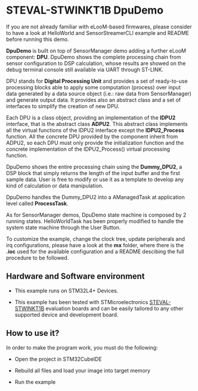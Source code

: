 # __STEVAL-STWINKT1B DpuDemo__

If you are not already familiar with eLooM-based firmwares, please consider to have a look at HelloWorld
and SensorStreamerCLI example and README before running this demo.

**DpuDemo** is built on top of SensorManager demo adding a further eLooM component: **DPU**.
DpuDemo shows the complete processing chain from sensor configuration to DSP calculation, whose results
are showed on the debug terminal console still available via UART through ST-LINK.

DPU stands for **Digital Processing Unit** and provides a set of ready-to-use processing blocks able 
to apply some computation (process) over input data generated by a data source object (i.e.: raw data 
from SensorManager) and generate output data. 
It provides also an abstract class and a set of interfaces to simplify the creation of new DPU.

Each DPU is a class object, providing an implementation of the **IDPU2** interface, that is the abstract 
class **ADPU2**. 
This abstract class implements all the virtual functions of the IDPU2 interface except the 
**IDPU2_Process** function. 
All the concrete DPU provided by the component inherit from ADPU2, so each DPU must only provide the 
initialization function and the concrete implementation of the IDPU2_Process() virtual processing function.

DpuDemo shows the entire processing chain using the **Dummy_DPU2**, a DSP block that simply returns the length
of the input buffer and the first sample data.
User is free to modify or use it as a template to develop any kind of calculation or data manipulation.

DpuDemo handles the Dummy_DPU2 into a AManagedTask at application level called **ProcessTask**.

As for SensorManager demos, DpuDemo state machine is composed by 2 running states.
HelloWorldTask has been properly modified to handle the system state machine through the User Button.

To customize the example, change the clock tree, update peripherals and irq configurations, please have a
look at the **mx** folder, where there is the **.ioc** used for the available configuration and a README descibing
the full procedure to be followed.


## __Hardware and Software environment__

- This example runs on STM32L4+ Devices.

- This example has been tested with STMicroelectronics [STEVAL-STWINKT1B](https://www.st.com/stwin)
  evaluation boards and can be easily tailored to any other supported
  device and development board. 


## __How to use it?__

In order to make the program work, you must do the following:

- Open the project in STM32CubeIDE

- Rebuild all files and load your image into target memory

- Run the example

